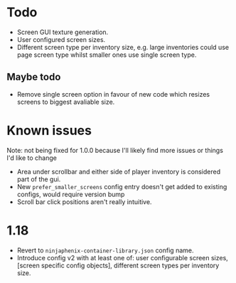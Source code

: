 # Todo
- Screen GUI texture generation.
- User configured screen sizes.
- Different screen type per inventory size, e.g. large inventories could use page screen type whilst smaller ones use single screen type.
## Maybe todo
- Remove single screen option in favour of new code which resizes screens to biggest avaliable size.
# Known issues
Note: not being fixed for 1.0.0 because I'll likely find more issues or things I'd like to change
- Area under scrollbar and either side of player inventory is considered part of the gui.
- New `prefer_smaller_screens` config entry doesn't get added to existing configs, would require version bump
- Scroll bar click positions aren't really intuitive.
# 1.18
- Revert to `ninjaphenix-container-library.json` config name.
- Introduce config v2 with at least one of: user configurable screen sizes, [screen specific config objects], different screen types per inventory size.
